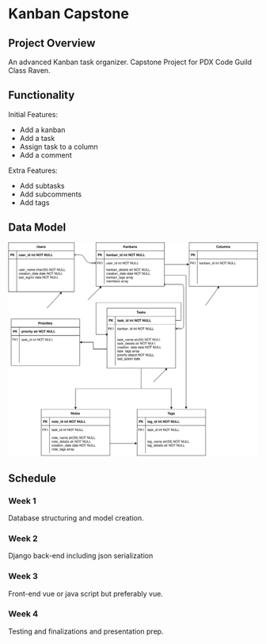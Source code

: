 # Kanban Capstone

## Project Overview

An advanced Kanban task organizer. Capstone Project for PDX Code Guild Class Raven.

## Functionality

Initial Features:

- Add a kanban
- Add a task
- Assign task to a column
- Add a comment

Extra Features:

- Add subtasks
- Add subcomments
- Add tags

## Data Model

![Data Model](images/Kanban%20Captstone%20Diagram.drawio.svg)

## Schedule

### Week 1

Database structuring and model creation.

### Week 2

Django back-end including json serialization

### Week 3

Front-end vue or java script but preferably vue.

### Week 4

Testing and finalizations and presentation prep.
